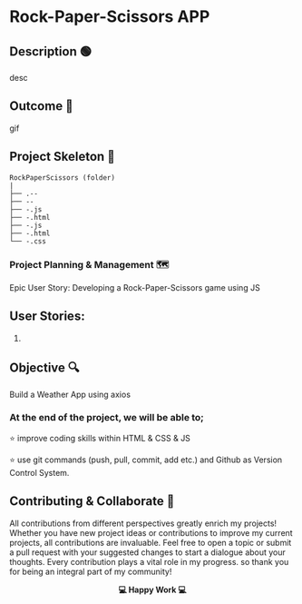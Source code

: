 
# Rock-Paper-Scissors APP 

## Description 🟢

desc

## Outcome 🎥

gif

## Project Skeleton 👷

```
RockPaperScissors (folder)
|
├── .--
├── --
├── -.js
├── -.html
├── -.js
├── -.html
└── -.css

```



### Project Planning & Management 🗺️

Epic User Story: Developing a Rock-Paper-Scissors game using JS 


## User Stories:
1. 



## Objective 🔍

Build a Weather App using axios

### At the end of the project, we will be able to;

⭐ improve coding skills within HTML & CSS & JS 

⭐ use git commands (push, pull, commit, add etc.) and Github as Version Control System.


## Contributing & Collaborate 💪
All contributions from different perspectives greatly enrich my projects! Whether you have new project ideas or contributions to improve my current projects, all contributions are invaluable. Feel free to open a topic or submit a pull request with your suggested changes to start a dialogue about your thoughts. Every contribution plays a vital role in my progress. so thank you for being an integral part of my community!



**<p align="center"> 💻 Happy Work 💻</p>** 
